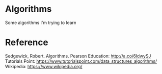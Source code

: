 # Algorithms
Some algorithms I'm trying to learn

# Reference
Sedgewick, Robert. Algorithms. Pearson Education: http://a.co/6IdwySJ  
Tutorials Point: https://www.tutorialspoint.com/data_structures_algorithms/
Wikipedia: https://www.wikipedia.org/